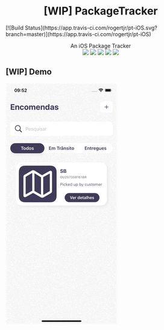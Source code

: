 <h1 align="center">[WIP] PackageTracker</h1>
[![Build Status](https://app.travis-ci.com/rogertjr/pt-iOS.svg?branch=master)](https://app.travis-ci.com/rogertjr/pt-iOS)
<p align="center">
    An iOS Package Tracker <br/>
    <img src="https://img.shields.io/badge/iOS-14.0+-blue.svg" />
    <img src="https://img.shields.io/badge/Xcode-13.0+-brightgreen.svg" />
    <img src="https://img.shields.io/badge/Swift-5.3-orange.svg" />
    <img src="https://img.shields.io/badge/SwiftUI-3.0-red.svg" />
    <img src="https://img.shields.io/badge/Core-Data-blue" />
</p>

## [WIP] Demo
![Demo PT](demo/demo.gif)
